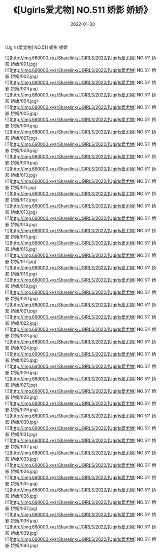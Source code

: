 ﻿---
layout: post
title:  《[Ugirls爱尤物] NO.511 娇影 娇娇》
date:   2022-01-30
img: http://img.660000.xyz/Sharelink/UGIRLS/2022/[Ugirls爱尤物] NO.511 娇影 娇娇/000.jpg
categories: [美女, 清纯, 唯美]
---

[Ugirls爱尤物] NO.511 娇影 娇娇

 ![](http://img.660000.xyz/Sharelink/UGIRLS/2022/[Ugirls爱尤物] NO.511 娇影 娇娇/001.jpg) <br>![](http://img.660000.xyz/Sharelink/UGIRLS/2022/[Ugirls爱尤物] NO.511 娇影 娇娇/002.jpg) <br>![](http://img.660000.xyz/Sharelink/UGIRLS/2022/[Ugirls爱尤物] NO.511 娇影 娇娇/003.jpg) <br>![](http://img.660000.xyz/Sharelink/UGIRLS/2022/[Ugirls爱尤物] NO.511 娇影 娇娇/004.jpg) <br>![](http://img.660000.xyz/Sharelink/UGIRLS/2022/[Ugirls爱尤物] NO.511 娇影 娇娇/005.jpg) <br>![](http://img.660000.xyz/Sharelink/UGIRLS/2022/[Ugirls爱尤物] NO.511 娇影 娇娇/006.jpg) <br>![](http://img.660000.xyz/Sharelink/UGIRLS/2022/[Ugirls爱尤物] NO.511 娇影 娇娇/007.jpg) <br>![](http://img.660000.xyz/Sharelink/UGIRLS/2022/[Ugirls爱尤物] NO.511 娇影 娇娇/008.jpg) <br>![](http://img.660000.xyz/Sharelink/UGIRLS/2022/[Ugirls爱尤物] NO.511 娇影 娇娇/009.jpg) <br>![](http://img.660000.xyz/Sharelink/UGIRLS/2022/[Ugirls爱尤物] NO.511 娇影 娇娇/010.jpg) <br>![](http://img.660000.xyz/Sharelink/UGIRLS/2022/[Ugirls爱尤物] NO.511 娇影 娇娇/011.jpg) <br>![](http://img.660000.xyz/Sharelink/UGIRLS/2022/[Ugirls爱尤物] NO.511 娇影 娇娇/012.jpg) <br>![](http://img.660000.xyz/Sharelink/UGIRLS/2022/[Ugirls爱尤物] NO.511 娇影 娇娇/013.jpg) <br>![](http://img.660000.xyz/Sharelink/UGIRLS/2022/[Ugirls爱尤物] NO.511 娇影 娇娇/014.jpg) <br>![](http://img.660000.xyz/Sharelink/UGIRLS/2022/[Ugirls爱尤物] NO.511 娇影 娇娇/015.jpg) <br>![](http://img.660000.xyz/Sharelink/UGIRLS/2022/[Ugirls爱尤物] NO.511 娇影 娇娇/016.jpg) <br>![](http://img.660000.xyz/Sharelink/UGIRLS/2022/[Ugirls爱尤物] NO.511 娇影 娇娇/017.jpg) <br>![](http://img.660000.xyz/Sharelink/UGIRLS/2022/[Ugirls爱尤物] NO.511 娇影 娇娇/018.jpg) <br>![](http://img.660000.xyz/Sharelink/UGIRLS/2022/[Ugirls爱尤物] NO.511 娇影 娇娇/019.jpg) <br>![](http://img.660000.xyz/Sharelink/UGIRLS/2022/[Ugirls爱尤物] NO.511 娇影 娇娇/020.jpg) <br>![](http://img.660000.xyz/Sharelink/UGIRLS/2022/[Ugirls爱尤物] NO.511 娇影 娇娇/021.jpg) <br>![](http://img.660000.xyz/Sharelink/UGIRLS/2022/[Ugirls爱尤物] NO.511 娇影 娇娇/022.jpg) <br>![](http://img.660000.xyz/Sharelink/UGIRLS/2022/[Ugirls爱尤物] NO.511 娇影 娇娇/023.jpg) <br>![](http://img.660000.xyz/Sharelink/UGIRLS/2022/[Ugirls爱尤物] NO.511 娇影 娇娇/024.jpg) <br>![](http://img.660000.xyz/Sharelink/UGIRLS/2022/[Ugirls爱尤物] NO.511 娇影 娇娇/025.jpg) <br>![](http://img.660000.xyz/Sharelink/UGIRLS/2022/[Ugirls爱尤物] NO.511 娇影 娇娇/026.jpg) <br>![](http://img.660000.xyz/Sharelink/UGIRLS/2022/[Ugirls爱尤物] NO.511 娇影 娇娇/027.jpg) <br>![](http://img.660000.xyz/Sharelink/UGIRLS/2022/[Ugirls爱尤物] NO.511 娇影 娇娇/028.jpg) <br>![](http://img.660000.xyz/Sharelink/UGIRLS/2022/[Ugirls爱尤物] NO.511 娇影 娇娇/029.jpg) <br>![](http://img.660000.xyz/Sharelink/UGIRLS/2022/[Ugirls爱尤物] NO.511 娇影 娇娇/030.jpg) <br>![](http://img.660000.xyz/Sharelink/UGIRLS/2022/[Ugirls爱尤物] NO.511 娇影 娇娇/031.jpg) <br>![](http://img.660000.xyz/Sharelink/UGIRLS/2022/[Ugirls爱尤物] NO.511 娇影 娇娇/032.jpg) <br>![](http://img.660000.xyz/Sharelink/UGIRLS/2022/[Ugirls爱尤物] NO.511 娇影 娇娇/033.jpg) <br>![](http://img.660000.xyz/Sharelink/UGIRLS/2022/[Ugirls爱尤物] NO.511 娇影 娇娇/034.jpg) <br>![](http://img.660000.xyz/Sharelink/UGIRLS/2022/[Ugirls爱尤物] NO.511 娇影 娇娇/035.jpg) <br>![](http://img.660000.xyz/Sharelink/UGIRLS/2022/[Ugirls爱尤物] NO.511 娇影 娇娇/036.jpg) <br>![](http://img.660000.xyz/Sharelink/UGIRLS/2022/[Ugirls爱尤物] NO.511 娇影 娇娇/037.jpg) <br>![](http://img.660000.xyz/Sharelink/UGIRLS/2022/[Ugirls爱尤物] NO.511 娇影 娇娇/038.jpg) <br>![](http://img.660000.xyz/Sharelink/UGIRLS/2022/[Ugirls爱尤物] NO.511 娇影 娇娇/039.jpg) <br>![](http://img.660000.xyz/Sharelink/UGIRLS/2022/[Ugirls爱尤物] NO.511 娇影 娇娇/040.jpg) <br>